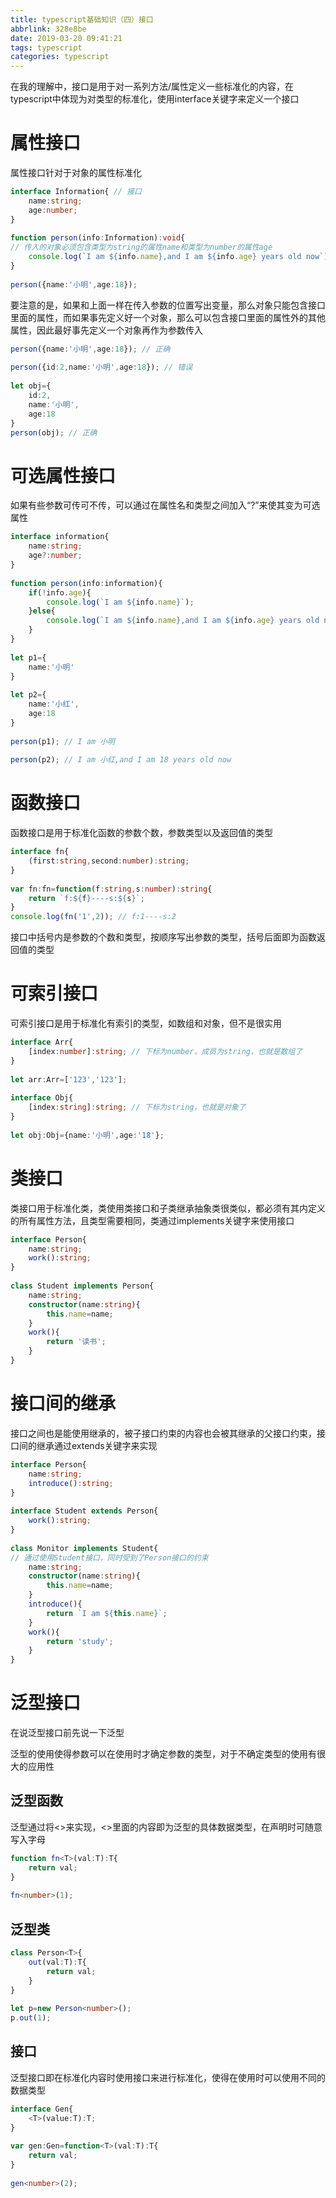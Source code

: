 ```yaml
---
title: typescript基础知识（四）接口
abbrlink: 328e8be
date: 2019-03-20 09:41:21
tags: typescript
categories: typescript
---
```

在我的理解中，接口是用于对一系列方法/属性定义一些标准化的内容，在typescript中体现为对类型的标准化，使用interface关键字来定义一个接口
<!-- more -->
# 属性接口
属性接口针对于对象的属性标准化
```typescript
interface Information{ // 接口
    name:string;
    age:number;
}
 
function person(info:Information):void{ 
// 传入的对象必须包含类型为string的属性name和类型为number的属性age
    console.log(`I am ${info.name},and I am ${info.age} years old now`);
}
 
person({name:'小明',age:18});
```
要注意的是，如果和上面一样在传入参数的位置写出变量，那么对象只能包含接口里面的属性，而如果事先定义好一个对象，那么可以包含接口里面的属性外的其他属性，因此最好事先定义一个对象再作为参数传入
```typescript
person({name:'小明',age:18}); // 正确
 
person({id:2,name:'小明',age:18}); // 错误
 
let obj={
    id:2,
    name:'小明',
    age:18
}
person(obj); // 正确
```
# 可选属性接口
如果有些参数可传可不传，可以通过在属性名和类型之间加入“?”来使其变为可选属性
```typescript
interface information{
    name:string;
    age?:number;
}
 
function person(info:information){
    if(!info.age){
        console.log(`I am ${info.name}`);
    }else{
        console.log(`I am ${info.name},and I am ${info.age} years old now`)
    }
}
 
let p1={
    name:'小明'
}
 
let p2={
    name:'小红',
    age:18
}
 
person(p1); // I am 小明
 
person(p2); // I am 小红,and I am 18 years old now
```
# 函数接口
函数接口是用于标准化函数的参数个数，参数类型以及返回值的类型
```typescript
interface fn{
    (first:string,second:number):string;
}
 
var fn:fn=function(f:string,s:number):string{
    return `f:${f}----s:${s}`;
}
console.log(fn('1',2)); // f:1----s:2
```
接口中括号内是参数的个数和类型，按顺序写出参数的类型，括号后面即为函数返回值的类型

# 可索引接口
可索引接口是用于标准化有索引的类型，如数组和对象，但不是很实用
```typescript
interface Arr{
    [index:number]:string; // 下标为number，成员为string，也就是数组了
}
 
let arr:Arr=['123','123'];
 
interface Obj{
    [index:string]:string; // 下标为string，也就是对象了
}
 
let obj:Obj={name:'小明',age:'18'};
```
# 类接口
类接口用于标准化类，类使用类接口和子类继承抽象类很类似，都必须有其内定义的所有属性方法，且类型需要相同，类通过implements关键字来使用接口
```typescript
interface Person{
    name:string;
    work():string;
}
 
class Student implements Person{
    name:string;
    constructor(name:string){
        this.name=name;
    }
    work(){
        return '读书';
    }
}
```
# 接口间的继承
接口之间也是能使用继承的，被子接口约束的内容也会被其继承的父接口约束，接口间的继承通过extends关键字来实现
```typescript
interface Person{
    name:string;
    introduce():string;
}
 
interface Student extends Person{
    work():string;
}
 
class Monitor implements Student{ 
// 通过使用Student接口，同时受到了Person接口的约束
    name:string;
    constructor(name:string){
        this.name=name;
    }
    introduce(){
        return `I am ${this.name}`;
    }
    work(){
        return 'study';
    }
}
```
# 泛型接口
在说泛型接口前先说一下泛型

泛型的使用使得参数可以在使用时才确定参数的类型，对于不确定类型的使用有很大的应用性

## 泛型函数
泛型通过将<>来实现，<>里面的内容即为泛型的具体数据类型，在声明时可随意写入字母
```typescript
function fn<T>(val:T):T{
    return val;
}
 
fn<number>(1);
```
## 泛型类
```typescript
class Person<T>{
    out(val:T):T{
        return val; 
    }
}
 
let p=new Person<number>();
p.out(1);
```
## 接口
泛型接口即在标准化内容时使用接口来进行标准化，使得在使用时可以使用不同的数据类型
```typescript
interface Gen{
    <T>(value:T):T;
}
 
var gen:Gen=function<T>(val:T):T{
    return val;
}
 
gen<number>(2);
```